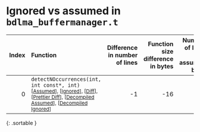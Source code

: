 # Ignored vs assumed in `bdlma_buffermanager.t`

<script src="../sorttable.js"></script>

|   Index | Function                                                                                                                                                                                                                                                            |   Difference in number of lines |   Function size difference in bytes |   Number of lines in assumed build |   Number of bytes in assumed build |   Number of lines in ignored build |   Number of bytes in ignored build |
|--------:|:--------------------------------------------------------------------------------------------------------------------------------------------------------------------------------------------------------------------------------------------------------------------|--------------------------------:|------------------------------------:|-----------------------------------:|-----------------------------------:|-----------------------------------:|-----------------------------------:|
|       0 | `detectNOccurrences(int, int const*, int)` <sup>\[[Assumed](0-assume)\], \[[Ignored](0-none)\], \[[Diff](0.diff.html)\], \[[Prettier Diff](0-diff.html)\], \[[Decompiled Assumed](0-assume-decompiled.txt)\], \[[Decompiled Ignored](0-none-decompiled.txt)\]</sup> |                              -1 |                                 -16 |                                123 |                                416 |                                124 |                                432 |
{: .sortable }
